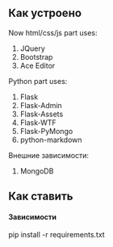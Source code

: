 ## Как устроено

Now html/css/js part uses:
  1. JQuery
  2. Bootstrap
  4. Ace Editor

Python part uses:
  1. Flask
  2. Flask-Admin
  3. Flask-Assets
  2. Flask-WTF
  3. Flask-PyMongo
  4. python-markdown

Внешние зависимости:
  1. MongoDB

## Как ставить

#### Зависимости
pip install -r requirements.txt

